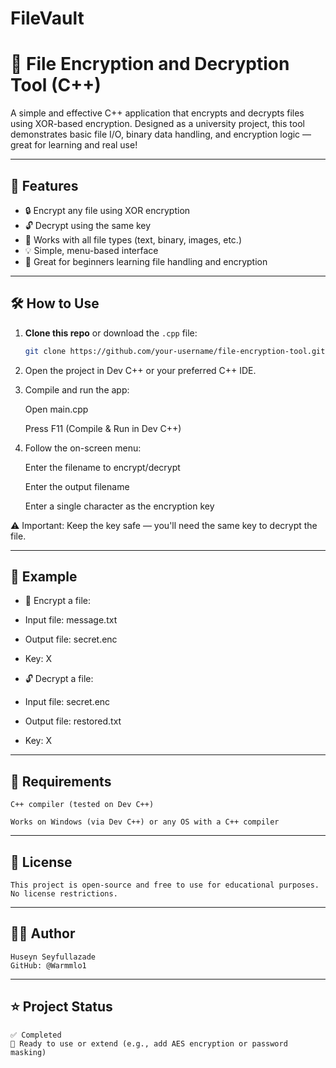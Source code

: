 # FileVault
# 🔐 File Encryption and Decryption Tool (C++)

A simple and effective C++ application that encrypts and decrypts files using XOR-based encryption. Designed as a university project, this tool demonstrates basic file I/O, binary data handling, and encryption logic — great for learning and real use!

---

## 🚀 Features

- 🔒 Encrypt any file using XOR encryption
- 🔓 Decrypt using the same key
- 📁 Works with all file types (text, binary, images, etc.)
- 💡 Simple, menu-based interface
- 🧠 Great for beginners learning file handling and encryption

---

## 🛠️ How to Use

1. **Clone this repo** or download the `.cpp` file:
   ```bash
   git clone https://github.com/your-username/file-encryption-tool.git

2. Open the project in Dev C++ or your preferred C++ IDE.

3. Compile and run the app:

    Open main.cpp

    Press F11 (Compile & Run in Dev C++)

4. Follow the on-screen menu:

    Enter the filename to encrypt/decrypt

    Enter the output filename

    Enter a single character as the encryption key

⚠️ Important: Keep the key safe — you'll need the same key to decrypt the file.

---

## 📂 Example

- 🔐 Encrypt a file:
- Input file: message.txt
- Output file: secret.enc
- Key: X

- 🔓 Decrypt a file:
- Input file: secret.enc
- Output file: restored.txt
- Key: X

---

## 📎 Requirements
    C++ compiler (tested on Dev C++)

    Works on Windows (via Dev C++) or any OS with a C++ compiler

---

## 📘 License
    This project is open-source and free to use for educational purposes. No license restrictions.

---

## 🙋‍♂️ Author
    Huseyn Seyfullazade
    GitHub: @Warmmlo1

---

## ⭐ Project Status
    ✅ Completed
    🚀 Ready to use or extend (e.g., add AES encryption or password masking)